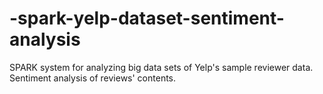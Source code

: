 # -spark-yelp-dataset-sentiment-analysis
SPARK system for analyzing big data sets of Yelp's sample reviewer data. Sentiment analysis of reviews' contents.
